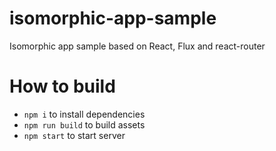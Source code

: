 # isomorphic-app-sample
Isomorphic app sample based on React, Flux and react-router

# How to build
* `npm i` to install dependencies
* `npm run build` to build assets
* `npm start` to start server